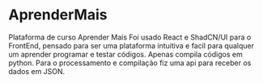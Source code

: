 
# AprenderMais
Plataforma de curso Aprender Mais 
Foi usado React e ShadCN/UI para o FrontEnd, pensado para ser uma plataforma intuitiva e facil para qualquer um aprender programar e testar códigos. Apenas compila códigos em python.
Para o processamento e compilação fiz uma api para receber os dados em JSON.
